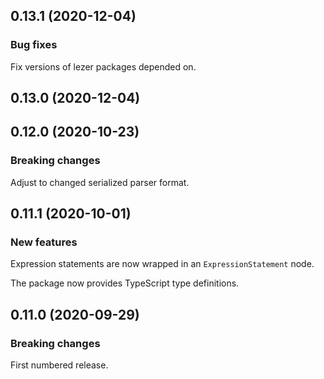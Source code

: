 ## 0.13.1 (2020-12-04)

### Bug fixes

Fix versions of lezer packages depended on.

## 0.13.0 (2020-12-04)

## 0.12.0 (2020-10-23)

### Breaking changes

Adjust to changed serialized parser format.

## 0.11.1 (2020-10-01)

### New features

Expression statements are now wrapped in an `ExpressionStatement` node.

The package now provides TypeScript type definitions.

## 0.11.0 (2020-09-29)

### Breaking changes

First numbered release.

